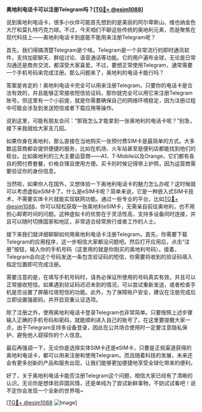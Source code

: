 **奥地利电话卡可以注册Telegram吗？[[TG💪+ @esim1088](https://t.me/s/esim1088)]**

说到奥地利电话卡，很多小伙伴可能首先想到的是美丽的阿尔卑斯山、维也纳金色大厅和莫扎特巧克力球。不过，今天咱们不聊这些传统的奥地利元素，而是聚焦在现代科技上——奥地利电话卡到底能不能用来注册Telegram呢？

首先，我们得搞清楚Telegram是个啥。Telegram是一个非常流行的即时通讯软件，支持加密聊天、群组讨论、语音通话等功能。它的用户遍布全球，无论是日常沟通还是商务交流，都深受大家喜爱。不过，要想正常使用Telegram，通常需要一个手机号码来完成注册。那么问题来了，奥地利的电话卡能行吗？

答案是肯定的！奥地利电话卡完全可以用来注册Telegram。只要你的电话卡是合法有效的，并且能够正常接收短信验证码，那你就完全可以用它来注册Telegram账号。但这里有一个小前提，就是你需要确保自己的网络环境稳定，因为注册过程中可能会涉及到发送短信或者下载应用等操作。

说到这里，可能有朋友会问：“那我怎么才能拿到一张奥地利的电话卡呢？”别急，接下来我就给大家支几招。

如果你身在奥地利，那么直接在当地购买一张预付费SIM卡是最简单的方式。大多数运营商都会提供便捷的服务，比如在机场、火车站甚至是便利店都能找到他们的柜台。比如奥地利的三大主要运营商——A1、T-Mobile以及Orange，它们都有各自的预付费套餐，价格合理且使用方便。买卡的时候记得带上护照，因为运营商需要验证你的身份信息。

当然啦，如果你人在国外，又想体验一下奥地利电话卡的魅力怎么办呢？这时候就可以考虑虚拟eSIM卡了。什么是eSIM卡呢？简单来说，它是一种嵌入式SIM卡技术，不需要实体卡片就能实现联网功能。通过一些专业的平台，比如[TG💪+ @esim1088](https://t.me/s/esim1088)，你可以轻松获取一张奥地利eSIM卡，无需亲自前往奥地利，也不用担心邮寄时间的问题。这种虚拟卡的优势在于灵活性高，支持多设备同时连接，并且可以随时切换国家和地区，非常适合经常旅行或者工作的人士。

接下来我们就详细聊聊如何用奥地利电话卡注册Telegram。首先，你需要下载Telegram的应用程序，这一步相信大家都没问题吧。然后打开应用后，点击“注册”按钮，输入你的手机号码（这里用的就是你刚买的奥地利号码）。接着，Telegram会向这个号码发送一条包含验证码的短信，你需要将收到的验证码填入指定位置即可完成注册。

需要注意的是，在填写手机号码时，请务必保证所使用的号码真实有效，并且可以正常接收短信。如果遇到验证码迟迟未到的情况，可以尝试重新发送，或者检查手机是否设置了屏蔽垃圾短信的功能。此外，为了保障账户安全，建议在注册完成后立即设置强密码，并开启双重认证选项。

除了注册之外，使用奥地利电话卡登录Telegram也非常简单。只要按照上述步骤输入正确的手机号码和密码，就能顺利进入自己的账号了。在这里要提醒大家一点，由于Telegram支持多设备登录，因此在公共场合使用时一定要注意隐私保护，避免他人窥探你的个人信息。

最后再强调一下，无论你是选择实体SIM卡还是eSIM卡，只要是正规渠道获得的奥地利电话卡，都可以用来注册和使用Telegram。而且随着科技的发展，未来还会有更多创新的产品和服务出现，让我们能够更加便捷地享受全球化带来的便利。

好了，关于奥地利电话卡能否注册Telegram这个问题，相信大家已经有了清晰的认识。无论你是想体验异国风情，还是单纯为了尝试新鲜事物，不妨试试看吧！说不定你会发现一个全新的世界哦~

[[TG💪+ @esim1088](https://t.me/s/esim1088) ![Image](https://i.postimg.cc/4NQfJmqS/Snipaste-2025-05-13-00-14-12.png)]